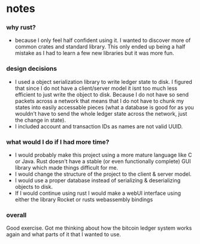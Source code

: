 # notes
### why rust?
- because I only feel half confident using it. I wanted to discover more of common crates and standard library. This only ended up being a half mistake as I had to learn a few new libraries but it was more fun.

### design decisions
- I used a object serialization library to write ledger state to disk. I figured that since I do not have a client/server model it isnt too much less efficient to just write the object to disk. Because I do not have so send packets across a network that means that I do not have to chunk my states into easily accessable pieces (what a database is good for as you wouldn't have to send the whole ledger state across the network, just the change in state).
- I included account and transaction IDs as names are not valid UUID.
### what would I do if I had more time?
- I would probably make this project using a more mature language like C or Java. Rust doesn't have a stable (or even functionally complete) GUI library which made things difficult for me.
- I would change the structure of the project to the client & server model.
- I would use a proper database instead of serializing & deserializing objects to disk.
- If I would continue using rust I would make a webUI interface using either the library Rocket or rusts webassembly bindings
### overall
Good exercise. Got me thinking about how the bitcoin ledger system works again and what parts of it that I wanted to use.
